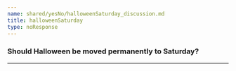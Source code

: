 ```yaml
---
name: shared/yesNo/halloweenSaturday_discussion.md
title: halloweenSaturday
type: noResponse
---
```


### Should Halloween be moved permanently to Saturday?

---

